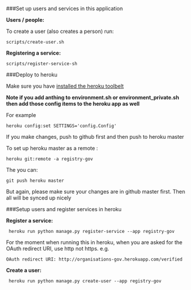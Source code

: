 ###Set up users and services in this application

**Users / people:**

To create a user (also creates a person) run:

```
scripts/create-user.sh
```

**Registering a service:**

```
scripts/register-service-sh
```

###Deploy to heroku

Make sure you have [installed the heroku toolbelt](https://toolbelt.heroku.com/)

**Note if you add anthing to environment.sh or environment_private.sh then add those config items to the heroku app as well**

For example
```
heroku config:set SETTINGS='config.Config'

```

If you make changes, push to github first and then push to heroku master

To set up heroku master as a remote :

```
heroku git:remote -a registry-gov
```

The you can:

```
git push heroku master
```

But again, please make sure your changes are in github master first. Then all will be synced up nicely

###Setup users and register services in heroku


**Register a service:**
```
 heroku run python manage.py register-service --app registry-gov
```

For the moment when running this in heroku, when you are asked for the OAuth redirect URI, use http not https. e.g.

```
OAuth redirect URI: http://organisations-gov.herokuapp.com/verified
```

**Create a user:**
```
 heroku run python manage.py create-user --app registry-gov
```

